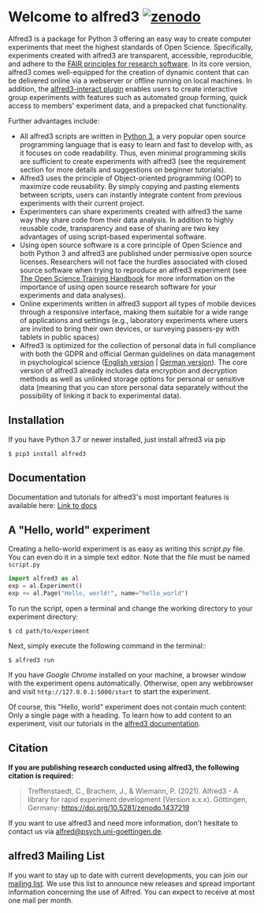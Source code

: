 # Welcome to alfred3 [![zenodo](https://zenodo.org/badge/150700371.svg)](https://zenodo.org/badge/latestdoi/150700371)

Alfred3 is a package for Python 3 offering an easy way to create
computer experiments that meet the highest standards of Open Science.
Specifically, experiments created with alfred3 are transparent,
accessible, reproducible, and adhere to the [FAIR principles for
research software](https://www.doi.org/10.3233/DS-190026). In its core
version, alfred3 comes well-equipped for the creation of dynamic
content that can be delivered online via a webserver or offline running
on local machines. In addition, the [alfred3-interact
plugin](https://github.com/jobrachem/alfred3-interact) enables users to
create interactive group experiments with features such as automated
group forming, quick access to members' experiment data, and a
prepacked chat functionality.

Further advantages include:

* All alfred3 scripts are written in [Python
  3](https://www.python.org/), a very popular open source programming
  language that is easy to learn and fast to develop with, as it
  focuses on code readability. Thus, even minimal programming skills
  are sufficient to create experiments with alfred3 (see the
  requirement section for more details and suggestions on beginner
  tutorials).
* Alfred3 uses the principle of Object-oriented programming (OOP) to
  maximize code reusability. By simply copying and pasting elements
  between scripts, users can instantly integrate content from previous
  experiments with their current project.
* Experimenters can share experiments created with alfred3 the same way
  they share code from their data analysis. In addition to highly
  reusable code, transparency and ease of sharing are two key
  advantages of using script-based experimental software.
* Using open source software is a core principle of Open Science and
  both Python 3 and alfred3 are published under permissive open source
  licenses. Researchers will not face the hurdles associated with
  closed source software when trying to reproduce an alfred3 experiment
  (see [The Open Science Training
  Handbook](https://open-science-training-handbook.gitbook.io/book/open-science-basics/open-research-software-and-open-source)
  for more information on the importance of using open source research
  software for your experiments and data analyses).
* Online experiments written in alfred3 support all types of mobile
  devices through a responsive interface, making them suitable for a wide range of applications and settings (e.g., laboratory experiments where users are invited to bring their own devices, or surveying passers-py with tablets in public spaces)
* Alfred3 is optimized for the collection of personal data in full
  compliance with both the GDPR and official German guidelines on data
  management in psychological science ([English
  version](https://www.dgps.de/fileadmin/documents/Empfehlungen/Data_Management_eng.pdf)
  | [German
  version](https://www.dgps.de/fileadmin/documents/Empfehlungen/Datenmanagement_deu.pdf)).
  The core version of alfred3 already includes data encryption and
  decryption methods as well as unlinked storage options for personal or
  sensitive data (meaning that you can store personal data separately
  without the possibility of linking it back to experimental data).

## Installation

If you have Python 3.7 or newer installed, just install alfred3 via pip

```
$ pip3 install alfred3
```

## Documentation

Documentation and tutorials for alfred3's most important features
is available here: [Link to docs](https://alfredo3.psych.bio.uni-goettingen.de/docs/)

## A "Hello, world" experiment

Creating a hello-world experiment is as easy as writing this *script.py*
file. You can even do it in a simple text editor. Note that the file
must be named ``script.py``

```python
import alfred3 as al
exp = al.Experiment()
exp += al.Page("Hello, world!", name="hello_world") 
```

To run the script, open a terminal and change the working directory to
your experiment directory:

```
$ cd path/to/experiment
```

Next, simply execute the following command in the terminal::

```
$ alfred3 run
```

If you have *Google Chrome* installed on your machine, a browser window 
with the experiment opens automatically. Otherwise, open any webbrowser 
and visit ``http://127.0.0.1:5000/start`` to start the experiment.

Of course, this "Hello, world" experiment does not contain much content:
Only a single page with a heading. To learn how to add content to an 
experiment, visit our tutorials in the [alfred3 documentation](
https://alfredo3.psych.bio.uni-goettingen.de/docs/).

## Citation

**If you are publishing research conducted using alfred3, the 
following citation is required:**

>Treffenstaedt, C., Brachem, J., & Wiemann, P. (2021). Alfred3 - A 
library for rapid experiment development (Version x.x.x). Göttingen, 
Germany: https://doi.org/10.5281/zenodo.1437219

If you want to use alfred3 and need more information, don't hesitate to 
contact us via alfred@psych.uni-goettingen.de.

## alfred3 Mailing List

If you want to stay up to date with current developments, you can join 
our [mailing list](mailto:https://listserv.gwdg.de/mailman/listinfo/Alfred).
We use this list to announce new releases and spread important 
information concerning the use of Alfred. You can expect to receive at 
most one mail per month.
